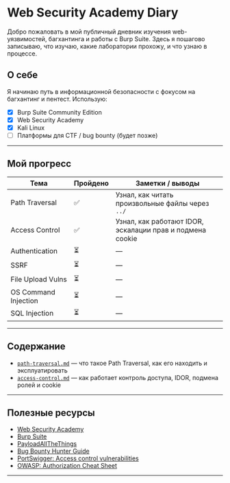 # Web Security Academy Diary

Добро пожаловать в мой публичный дневник изучения web-уязвимостей, багхантинга и работы с Burp Suite. Здесь я пошагово записываю, что изучаю, какие лаборатории прохожу, и что узнаю в процессе.

## О себе
Я начинаю путь в информационной безопасности с фокусом на багхантинг и пентест. Использую:
- [x] Burp Suite Community Edition
- [x] Web Security Academy
- [x] Kali Linux
- [ ] Платформы для CTF / bug bounty (будет позже)

---

## Мой прогресс

| Тема                        | Пройдено | Заметки / выводы |
|-----------------------------|----------|------------------|
| Path Traversal              | ✅        | Узнал, как читать произвольные файлы через `../` |
| Access Control              | ✅        | Узнал, как работают IDOR, эскалации прав и подмена cookie  |
| Authentication              | ⏳        | — |
| SSRF                        | ⏳        | — |
| File Upload Vulns           | ⏳        | — |
| OS Command Injection        | ⏳        | — |
| SQL Injection               | ⏳        | — |

---

## Содержание

- [`path-traversal.md`](path-traversal.md) — что такое Path Traversal, как его находить и эксплуатировать
- [`access-control.md`](access-control.md) — как работает контроль доступа, IDOR, подмена ролей и cookie

---

## Полезные ресурсы

- [Web Security Academy](https://portswigger.net/web-security)
- [Burp Suite](https://portswigger.net/burp)
- [PayloadAllTheThings](https://github.com/swisskyrepo/PayloadsAllTheThings)
- [Bug Bounty Hunter Guide](https://github.com/nahamsec/Resources-for-Beginner-Bug-Bounty-Hunters)
- [PortSwigger: Access control vulnerabilities](https://portswigger.net/web-security/access-control)
- [OWASP: Authorization Cheat Sheet](https://cheatsheetseries.owasp.org/cheatsheets/Authorization_Cheat_Sheet.html)

---
